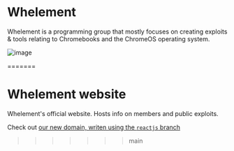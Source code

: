# Whelement
Whelement is a programming group that mostly focuses on creating exploits & tools relating to Chromebooks and the ChromeOS operating system.

![image](https://github.com/Whelement/Whelement.github.io/assets/116377025/e34b9df4-3364-4ec9-9207-8c9996e2b6b0) 

=======
# Whelement website
Whelement's official website. Hosts info on members and public exploits.

Check out [our new domain, writen using the `reactjs` branch](https://whelement.me)
>>>>>>> main
